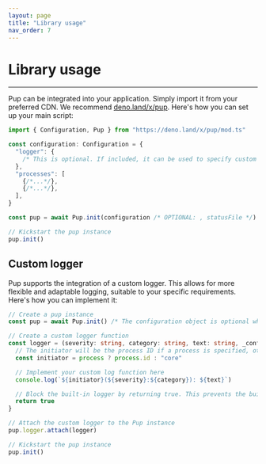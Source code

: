 ```yaml
---
layout: page
title: "Library usage"
nav_order: 7
---
```


# Library usage

---

Pup can be integrated into your application. Simply import it from your preferred CDN. We recommend [deno.land/x/pup](https://deno.land/x/pup). Here's how you can set up your main script:

```ts
import { Configuration, Pup } from "https://deno.land/x/pup/mod.ts"

const configuration: Configuration = {
  "logger": {
    /* This is optional. If included, it can be used to specify custom logger settings */
  },
  "processes": [
    {/*...*/},
    {/*...*/},
  ],
}

const pup = await Pup.init(configuration /* OPTIONAL: , statusFile */)

// Kickstart the pup instance
pup.init()
```

## Custom logger

Pup supports the integration of a custom logger. This allows for more flexible and adaptable logging, suitable to your specific requirements. Here's how you can implement it:

```ts
// Create a pup instance
const pup = await Pup.init() /* The configuration object is optional when instantiating a new Pup */

// Create a custom logger function
const logger = (severity: string, category: string, text: string, _config?: GlobalLoggerConfiguration, process?: ProcessConfiguration) => {
  // The initiator will be the process ID if a process is specified, otherwise it defaults to "core"
  const initiator = process ? process.id : "core"

  // Implement your custom log function here
  console.log(`${initiator}(${severity}:${category}): ${text}`)

  // Block the built-in logger by returning true. This prevents the built-in logger from logging the same message.
  return true
}

// Attach the custom logger to the Pup instance
pup.logger.attach(logger)

// Kickstart the pup instance
pup.init()
```

